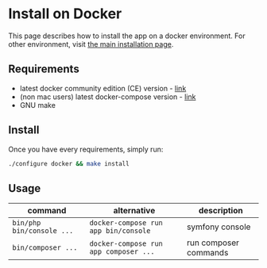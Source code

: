 Install on Docker
=================

This page describes how to install the app on a docker environment. For other environment, visit [the main installation page](docs/INSTALL.md).

Requirements
------------

* latest docker community edition (CE) version - [link](https://docs.docker.com/engine/installation/) 
* (non mac users) latest docker-compose version - [link](https://docs.docker.com/compose/install/) 
* GNU make

Install
-------

Once you have every requirements, simply run:

```bash
./configure docker && make install
```

Usage
-----

| command                   | alternative                           | description            |
| ------------------------- | ------------------------------------- | ---------------------- |
| `bin/php bin/console ...` | `docker-compose run app bin/console`  | symfony console        |
| `bin/composer ...`        | `docker-compose run app composer ...` | run composer commands  |
